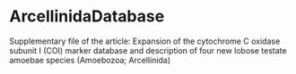 # ArcellinidaDatabase
Supplementary file of the article: Expansion of the cytochrome C oxidase subunit I (COI) marker database and description of four new lobose testate amoebae species (Amoebozoa; Arcellinida)

